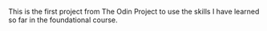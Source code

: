 This is the first project from The Odin Project to use the 
skills I have learned so far in the foundational course.